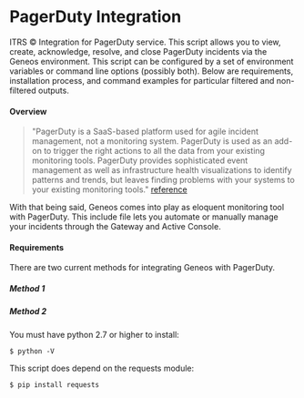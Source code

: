# PagerDuty Integration
ITRS &copy; Integration for PagerDuty service. This script allows you to view, create, acknowledge, resolve, and close PagerDuty incidents via the Geneos environment. This script can be configured by a set of environment variables or command line options (possibly both).  Below are requirements, installation process, and command examples for particular filtered and non-filtered outputs.

#### Overview
> "PagerDuty is a SaaS-based platform used for agile incident management, not a monitoring system. PagerDuty is used as an add-on to trigger the right actions to all the data from your existing monitoring tools. PagerDuty provides sophisticated event management as well as infrastructure health visualizations to identify patterns and trends, but leaves finding problems with your systems to your existing monitoring tools." [reference](https://www.pagerduty.com/faq/)

With that being said, Geneos comes into play as eloquent monitoring tool with PagerDuty. This include file lets you automate or manually manage your incidents through the Gateway and Active Console.

#### Requirements
There are two current methods for integrating Geneos with PagerDuty.

##### Method 1

##### Method 2

You must have python 2.7 or higher to install:

`$ python -V`

This script does depend on the requests module:

`$ pip install requests`
